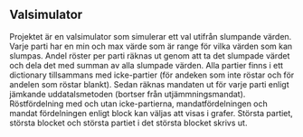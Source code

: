 ## Valsimulator

Projektet är en valsimulator som simulerar ett val utifrån slumpande värden. Varje parti har en min och max värde som är range för vilka värden som kan slumpas. Andel röster per parti räknas ut genom att ta det slumpade värdet och dela det med summan av alla slumpade värden. Alla partier finns i ett dictionary tillsammans med icke-partier (för andeken som inte röstar och för andelen som röstar blankt). Sedan räknas mandaten ut för varje parti enligt jämkande uddatalsmetoden (bortser från utjämmningsmandat). Röstfördelning med och utan icke-partierna, mandatfördelningen och mandat fördelningen enligt block kan väljas att visas i grafer. Största partiet, största blocket och största partiet i det största blocket skrivs ut.   
